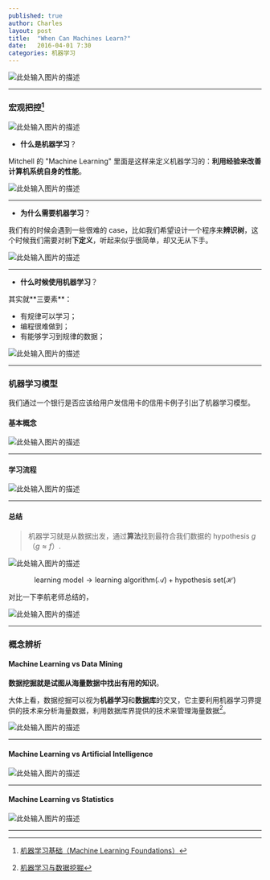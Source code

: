 ```yaml
---
published: true
author: Charles
layout: post
title:  "When Can Machines Learn?"
date:   2016-04-01 7:30
categories: 机器学习 
---
```


![此处输入图片的描述][1]

----------

### 宏观把控[^1]

![此处输入图片的描述][2]

- **什么是机器学习**？

<div class="inline_list">
Mitchell 的 "Machine Learning" 里面是这样来定义机器学习的：<strong>利用经验来改善计算机系统自身的性能</strong>。
</div>

![此处输入图片的描述][3]

----------


- **为什么需要机器学习**？

<div class="inline_list">
我们有的时候会遇到一些很难的 case，比如我们希望设计一个程序来<strong>辨识树</strong>，这个时候我们需要对树<strong>下定义</strong>，听起来似乎很简单，却又无从下手。
</div>

![此处输入图片的描述][4]

----------


- **什么时候使用机器学习**？

<div class="inline_list">
其实就**三要素**：
</div>

- 有规律可以学习；
- 编程很难做到；
- 有能够学习到规律的数据；


![此处输入图片的描述][5]

----------

### 机器学习模型

我们通过一个银行是否应该给用户发信用卡的信用卡例子引出了机器学习模型。


#### 基本概念
![此处输入图片的描述][6]


----------

#### 学习流程
![此处输入图片的描述][7]


----------


#### 总结

> 机器学习就是从数据出发，通过**算法**找到最符合我们数据的 hypothesis $g$（$g \approx f$）.

![此处输入图片的描述][8]

$$\text{learning model} \rightarrow \text{learning algorithm}(\mathcal{A}) + \text{hypothesis set}(\mathcal{H})$$

对比一下李航老师总结的，

![此处输入图片的描述][9]

----------

### 概念辨析

#### Machine Learning vs Data Mining
**数据挖掘就是试图从海量数据中找出有用的知识**。

大体上看，数据挖掘可以视为**机器学习**和**数据库**的交叉，它主要利用机器学习界提供的技术来分析海量数据，利用数据库界提供的技术来管理海量数据[^2]。

![此处输入图片的描述][10]


----------

#### Machine Learning vs Artificial Intelligence
![此处输入图片的描述][11]

----------

#### Machine Learning vs Statistics
![此处输入图片的描述][12]

----------


[^1]: [机器学习基础（Machine Learning Foundations）](https://www.coursera.org/course/ntumlone)
[^2]: [机器学习与数据挖掘](http://wenku.baidu.com/link?url=uGAlJOxGjWmgJ4tD5mJnabjHU1ziMt3OaN8UnMwuPJKfHxpPc93eDnmMdV3fL4SShXstrlcfMFeh-Vgc5JaUlBBdCi21atBUcdz0axRZiO7)


  [1]: http://7xjbdi.com1.z0.glb.clouddn.com/2016-04-03_194735.png
  [2]: http://7xjbdi.com1.z0.glb.clouddn.com/mc_a.png?imageView2/2/w/300
  [3]: http://7xjbdi.com1.z0.glb.clouddn.com/2016-04-03_200749.png
  [4]: http://7xjbdi.com1.z0.glb.clouddn.com/2016-04-03_200613.png
  [5]: http://7xjbdi.com1.z0.glb.clouddn.com/2016-04-03_200945.png
  [6]: http://7xjbdi.com1.z0.glb.clouddn.com/2016-04-03_202929.png
  [7]: http://7xjbdi.com1.z0.glb.clouddn.com/2016-04-03_205722.png
  [8]: http://7xjbdi.com1.z0.glb.clouddn.com/2016-04-03_211027.png
  [9]: http://7xjbdi.com1.z0.glb.clouddn.com/lihang_mmodel.png?imageView2/2/w/300
  [10]: http://7xjbdi.com1.z0.glb.clouddn.com/2016-04-03_213147.png
  [11]: http://7xjbdi.com1.z0.glb.clouddn.com/2016-04-03_213601.png
  [12]: http://7xjbdi.com1.z0.glb.clouddn.com/2016-04-03_213727.png